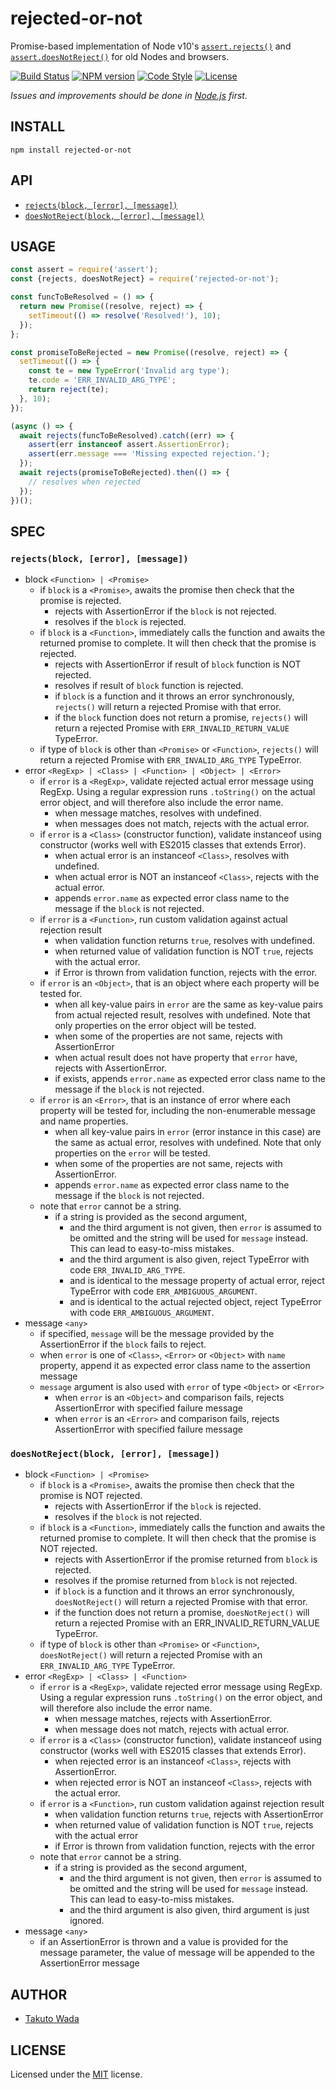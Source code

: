 rejected-or-not
=======================================

Promise-based implementation of Node v10's [`assert.rejects()`](https://nodejs.org/api/assert.html#assert_assert_rejects_block_error_message) and [`assert.doesNotReject()`](https://nodejs.org/api/assert.html#assert_assert_doesnotreject_block_error_message) for old Nodes and browsers.

[![Build Status][travis-image]][travis-url]
[![NPM version][npm-image]][npm-url]
[![Code Style][style-image]][style-url]
[![License][license-image]][license-url]

*Issues and improvements should be done in [Node.js](https://github.com/nodejs/node/issues) first.*


INSTALL
---------------------------------------

```
npm install rejected-or-not
```


API
---------------------------------------

- [`rejects(block, [error], [message])`](https://nodejs.org/api/assert.html#assert_assert_rejects_block_error_message)
- [`doesNotReject(block, [error], [message])`](https://nodejs.org/api/assert.html#assert_assert_doesnotreject_block_error_message)


USAGE
---------------------------------------

```javascript
const assert = require('assert');
const {rejects, doesNotReject} = require('rejected-or-not');

const funcToBeResolved = () => {
  return new Promise((resolve, reject) => {
    setTimeout(() => resolve('Resolved!'), 10);
  });
};

const promiseToBeRejected = new Promise((resolve, reject) => {
  setTimeout(() => {
    const te = new TypeError('Invalid arg type');
    te.code = 'ERR_INVALID_ARG_TYPE';
    return reject(te);
  }, 10);
});

(async () => {
  await rejects(funcToBeResolved).catch((err) => {
    assert(err instanceof assert.AssertionError);
    assert(err.message === 'Missing expected rejection.');
  });
  await rejects(promiseToBeRejected).then(() => {
    // resolves when rejected
  });
})();
```


SPEC
---------------------------------------

### `rejects(block, [error], [message])`
  - block `<Function> | <Promise>`
    - if `block` is a `<Promise>`, awaits the promise then check that the promise is rejected.
      - rejects with AssertionError if the `block` is not rejected.
      - resolves if the `block` is rejected.
    - if `block` is a `<Function>`, immediately calls the function and awaits the returned promise to complete. It will then check that the promise is rejected.
      - rejects with AssertionError if result of `block` function is NOT rejected.
      - resolves if result of `block` function is rejected.
      - if `block` is a function and it throws an error synchronously, `rejects()` will return a rejected Promise with that error.
      - if the `block` function does not return a promise, `rejects()` will return a rejected Promise with `ERR_INVALID_RETURN_VALUE` TypeError.
    - if type of `block` is other than `<Promise>` or `<Function>`, `rejects()` will return a rejected Promise with `ERR_INVALID_ARG_TYPE` TypeError.
  - error `<RegExp> | <Class> | <Function> | <Object> | <Error>`
    - if `error` is a `<RegExp>`, validate rejected actual error message using RegExp. Using a regular expression runs `.toString()` on the actual error object, and will therefore also include the error name.
      - when message matches, resolves with undefined.
      - when messages does not match, rejects with the actual error.
    - if `error` is a `<Class>` (constructor function), validate instanceof using constructor (works well with ES2015 classes that extends Error).
      - when actual error is an instanceof `<Class>`, resolves with undefined.
      - when actual error is NOT an instanceof `<Class>`, rejects with the actual error.
      - appends `error.name` as expected error class name to the message if the `block` is not rejected.
    - if `error` is a `<Function>`, run custom validation against actual rejection result
      - when validation function returns `true`, resolves with undefined.
      - when returned value of validation function is NOT `true`, rejects with the actual error.
      - if Error is thrown from validation function, rejects with the error.
    - if `error` is an `<Object>`, that is an object where each property will be tested for.
      - when all key-value pairs in `error` are the same as key-value pairs from actual rejected result, resolves with undefined. Note that only properties on the error object will be tested.
      - when some of the properties are not same, rejects with AssertionError
      - when actual result does not have property that `error` have, rejects with AssertionError.
      - if exists, appends `error.name` as expected error class name to the message if the `block` is not rejected.
    - if `error` is an `<Error>`, that is an instance of error where each property will be tested for, including the non-enumerable message and name properties.
      - when all key-value pairs in `error` (error instance in this case) are the same as actual error, resolves with undefined. Note that only properties on the `error` will be tested.
      - when some of the properties are not same, rejects with AssertionError.
      - appends `error.name` as expected error class name to the message if the `block` is not rejected.
    - note that `error` cannot be a string.
      - if a string is provided as the second argument,
        - and the third argument is not given, then `error` is assumed to be omitted and the string will be used for `message` instead. This can lead to easy-to-miss mistakes.
        - and the third argument is also given, reject TypeError with code `ERR_INVALID_ARG_TYPE`.
        - and is identical to the message property of actual error, reject TypeError with code `ERR_AMBIGUOUS_ARGUMENT`.
        - and is identical to the actual rejected object, reject TypeError with code `ERR_AMBIGUOUS_ARGUMENT`.
  - message `<any>`
    - if specified, `message` will be the message provided by the AssertionError if the `block` fails to reject.
    - when `error` is one of `<Class>`, `<Error>` or `<Object>` with `name` property, append it as expected error class name to the assertion message
    - `message` argument is also used with `error` of type `<Object>` or `<Error>`
      - when `error` is an `<Object>` and comparison fails, rejects AssertionError with specified failure message
      - when `error` is an `<Error>` and comparison fails, rejects AssertionError with specified failure message

### `doesNotReject(block, [error], [message])`
  - block `<Function> | <Promise>`
    - if `block` is a `<Promise>`, awaits the promise then check that the promise is NOT rejected.
      - rejects with AssertionError if the `block` is rejected.
      - resolves if the `block` is not rejected.
    - if `block` is a `<Function>`, immediately calls the function and awaits the returned promise to complete. It will then check that the promise is NOT rejected.
      - rejects with AssertionError if the promise returned from `block` is rejected.
      - resolves if the promise returned from `block` is not rejected.
      - if `block` is a function and it throws an error synchronously, `doesNotReject()` will return a rejected Promise with that error.
      - if the function does not return a promise, `doesNotReject()` will return a rejected Promise with an ERR_INVALID_RETURN_VALUE TypeError.
    - if type of `block` is other than `<Promise>` or `<Function>`, `doesNotReject()` will return a rejected Promise with an `ERR_INVALID_ARG_TYPE` TypeError.
  - error `<RegExp> | <Class> | <Function>`
    - if `error` is a `<RegExp>`, validate rejected error message using RegExp. Using a regular expression runs `.toString()` on the error object, and will therefore also include the error name.
      - when message matches, rejects with AssertionError.
      - when message does not match, rejects with actual error.
    - if `error` is a `<Class>` (constructor function), validate instanceof using constructor (works well with ES2015 classes that extends Error).
      - when rejected error is an instanceof `<Class>`, rejects with AssertionError.
      - when rejected error is NOT an instanceof `<Class>`, rejects with the actual error.
    - if `error` is a `<Function>`, run custom validation against rejection result
      - when validation function returns `true`, rejects with AssertionError
      - when returned value of validation function is NOT `true`, rejects with the actual error
      - if Error is thrown from validation function, rejects with the error
    - note that `error` cannot be a string.
      - if a string is provided as the second argument,
        - and the third argument is not given, then `error` is assumed to be omitted and the string will be used for `message` instead. This can lead to easy-to-miss mistakes.
        - and the third argument is also given, third argument is just ignored.
  - message `<any>`
    - if an AssertionError is thrown and a value is provided for the message parameter, the value of message will be appended to the AssertionError message


AUTHOR
---------------------------------------
* [Takuto Wada](https://github.com/twada)


LICENSE
---------------------------------------
Licensed under the [MIT](https://github.com/twada/rejected-or-not/blob/master/LICENSE) license.

[travis-url]: https://travis-ci.org/twada/rejected-or-not
[travis-image]: https://secure.travis-ci.org/twada/rejected-or-not.svg?branch=master

[npm-url]: https://npmjs.org/package/rejected-or-not
[npm-image]: https://badge.fury.io/js/rejected-or-not.svg

[style-url]: https://github.com/Flet/semistandard
[style-image]: https://img.shields.io/badge/code%20style-semistandard-brightgreen.svg

[license-url]: https://github.com/twada/rejected-or-not/blob/master/LICENSE
[license-image]: https://img.shields.io/badge/license-MIT-brightgreen.svg
